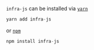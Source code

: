`infra-js` can be installed via [`yarn`](https://yarnpkg.com/en/)
```javascript
yarn add infra-js
```

or [`npm`](https://www.npmjs.com/)
```javascript
npm install infra-js
```